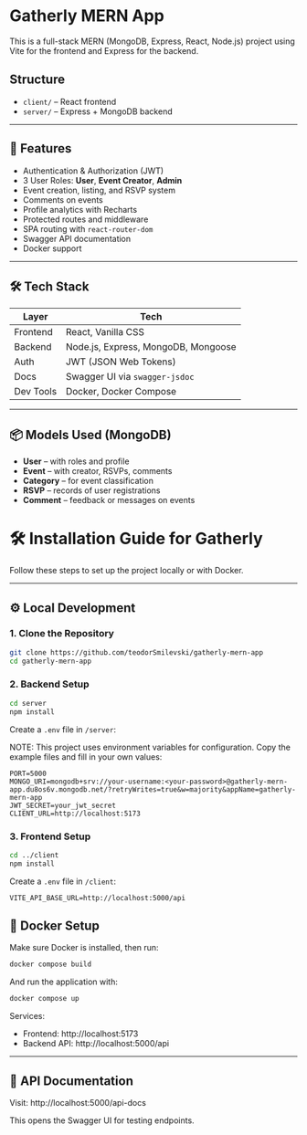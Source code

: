 # Gatherly MERN App

This is a full-stack MERN (MongoDB, Express, React, Node.js) project using Vite for the frontend and Express for the backend.

## Structure

- `client/` – React frontend
- `server/` – Express + MongoDB backend

---

## 🚀 Features

-  Authentication & Authorization (JWT)
-  3 User Roles: **User**, **Event Creator**, **Admin**
-  Event creation, listing, and RSVP system
-  Comments on events
-  Profile analytics with Recharts
-  Protected routes and middleware
-  SPA routing with `react-router-dom`
-  Swagger API documentation
-  Docker support

---

## 🛠 Tech Stack

| Layer       | Tech                          
|-------------|-------------------------------|
| Frontend    | React, Vanilla CSS 
| Backend     | Node.js, Express, MongoDB, Mongoose 
| Auth        | JWT (JSON Web Tokens)         
| Docs        | Swagger UI via `swagger-jsdoc` 
| Dev Tools   | Docker, Docker Compose        

---

## 📦 Models Used (MongoDB)

- **User** – with roles and profile
- **Event** – with creator, RSVPs, comments
- **Category** – for event classification
- **RSVP** – records of user registrations
- **Comment** – feedback or messages on events

# 🛠 Installation Guide for Gatherly

Follow these steps to set up the project locally or with Docker.

---

## ⚙️ Local Development

### 1. Clone the Repository

```bash
git clone https://github.com/teodorSmilevski/gatherly-mern-app
cd gatherly-mern-app
```

### 2. Backend Setup

```bash
cd server
npm install
```

Create a `.env` file in `/server`:

NOTE: This project uses environment variables for configuration. Copy the example files and fill in your own values:
```
PORT=5000
MONGO_URI=mongodb+srv://your-username:<your-password>@gatherly-mern-app.du8os6v.mongodb.net/?retryWrites=true&w=majority&appName=gatherly-mern-app
JWT_SECRET=your_jwt_secret
CLIENT_URL=http://localhost:5173
```

### 3. Frontend Setup

```bash
cd ../client
npm install
```

Create a `.env` file in `/client`:

```
VITE_API_BASE_URL=http://localhost:5000/api
```

## 🐳 Docker Setup

Make sure Docker is installed, then run:

```bash
docker compose build
```

And run the application with:
```bash
docker compose up
```

Services:

- Frontend: http://localhost:5173
- Backend API: http://localhost:5000/api

---

## 🧪 API Documentation

Visit: http://localhost:5000/api-docs

This opens the Swagger UI for testing endpoints.

